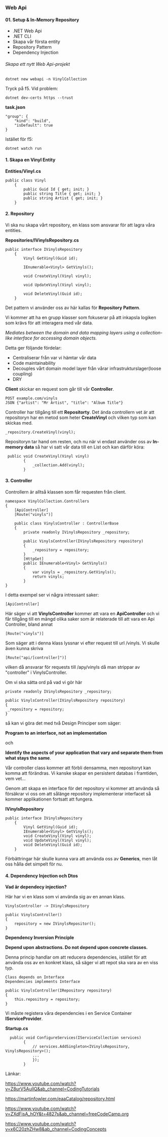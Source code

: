 ### Web Api 

#### 01. Setup & In-Memory Repository

- .NET Web Api
- .NET CLI
- Skapa vår första entity
- Repository Pattern
- Dependency Injection

###### Skapa ett nytt Web Api-projekt

```
dotnet new webapi -n VinylCollection
```

Tryck på f5. Vid problem:

```
dotnet dev-certs https --trust
```

**task.json**

```
"group": {
	"kind": "build",
	"isDefault": true
}
```

Istället för f5:

```
dotnet watch run
```

#### 1. Skapa en Vinyl Entity

**Entities/Vinyl.cs**

```
public class Vinyl
    {
        public Guid Id { get; init; }
        public string Title { get; init; }
        public string Artist { get; init; }
    }
```



#### 2. Repository

Vi ska nu skapa vårt repository, en klass som ansvarar för att lagra våra entities.

**Repositories/IVinylsRepository.cs**

```
public interface IVinylsRepository
    {
        Vinyl GetVinyl(Guid id);
        
        IEnumerable<Vinyl> GetVinyls();

        void CreateVinyl(Vinyl vinyl);

        void UpdateVinyl(Vinyl vinyl);

        void DeleteVinyl(Guid id);
    }
```

Det pattern vi använder oss av här kallas för **Repository Pattern**.

Vi kommer att ha en grupp klasser som fokuserar på att inkapsla logiken som krävs för att interagera med vår data.

*Mediates between the domain and data mapping layers using a collection-like interface for accessing domain objects.* 

Detta ger följande fördelar:

- Centraliserar från var vi hämtar vår data
- Code maintainability
- Decouples vårt domain model layer från vårar infrastrukturslager(loose coupling) 
- DRY

**Client** skickar en request som går till vår **Controller**.

```
POST example.com/vinyls
JSON {"artist": "Mr Artist", "title": "Album Title"}
```

Controller har tillgång till ett **Repositorty**. Det ända controllern vet är att repositoryn har en metod som heter **CreateVinyl** och vilken typ som kan skickas med.

```
_repository.CreateVinyl(vinyl);
```

Repositoryn tar hand om resten, och nu när vi endast använder oss av **In-memory data** så har vi satt vår data till en List och kan därför köra:

```
 public void CreateVinyl(Vinyl vinyl)
        {
            _collection.Add(vinyl);
        }
```

#### 3. Controller

Controllern är alltså klassen som får requesten från client.

```
namespace VinylCollection.Controllers
{
    [ApiController]
    [Route("vinyls")]
    
    public class VinylsController : ControllerBase
    {
        private readonly IVinylsRepository _repository;

        public VinylsController(IVinylsRepository repository)
        {
            _repository = repository;
        }
        [HttpGet]
        public IEnumerable<Vinyl> GetVinyls()
        {
            var vinyls = _repository.GetVinyls();
            return vinyls;
        }
}
```

I detta exempel ser vi några intressant saker:

```
[ApiController]
```

Här säger vi att **VinylsController** kommer att vara en **ApiController** och vi får tillgång till en mängd olika saker som är relaterade till att vara en Api Controller, bland annat

```
[Route("vinyls")]
```

Som säger att i denna klass lyssnar vi efter request till url /vinyls. Vi skulle även kunna skriva

```
[Route("api/[controller]")]
```

vilken då ansvarar för requests till /apy/vinyls då man strippar av "controller" i VinylsController.

Om vi ska sätta ord på vad vi gör här

```
private readonly IVinylsRepository _repository;

public VinylsController(IVinylsRepository repository)
{
 _repository = repository;
}
```

så kan vi göra det med två Design Principer som säger:

**Program to an interface, not an implementation**

och 

**Identify the aspects of your application that vary and separate them from what stays the same**.

Vår controller class kommer att förbli densamma, men repositoryt kan komma att förändras. Vi kanske skapar en persistent databas i framtiden, vem vet...

Genom att skapa en interface för det repository vi kommer att använda så försäkrar vi oss om att sålänge repository implementerar interfacet så kommer applikationen fortsatt att fungera.

**IVinylsRepository**

```
public interface IVinylsRepository
    {
        Vinyl GetVinyl(Guid id);
        IEnumerable<Vinyl> GetVinyls();
        void CreateVinyl(Vinyl vinyl);
        void UpdateVinyl(Vinyl vinyl);
        void DeleteVinyl(Guid id);
    }
```

Förbättringar här skulle kunna vara att använda oss av **Generics**, men låt oss hålla det simpelt för nu.

#### 4. Dependency Injection och Dtos

**Vad är dependecy injection?**

Här har vi en klass som vi använda sig av en annan klass.

```
VinylsController -> IVinylsRepository
```

```
public VinylsController() 
{
	repository = new IVinylsRepositor();	
}
```

**Dependency Inversion Principle**

**Depend upon abstractions. Do not depend upon concrete classes.**

Denna princip handlar om att reducera dependencies, istället för att använda oss av en konkret klass, så säger vi att repot ska vara av en viss typ. 

```
Class depends on Interface
Dependencies implements Interface
```

```
public VinylsController(IRepository repository)
{
	this.repository = repository;
}
```

Vi måste registera våra dependencies i en Service Container **IServiceProvider**.

**Startup.cs**

```
  public void ConfigureServices(IServiceCollection services)
        {
            // services.AddSingleton<IVinylsRepository, VinylsRepository>();
  			...
            });
        }
```



Länkar:

https://www.youtube.com/watch?v=Z8urV5AullQ&ab_channel=CodingTutorials

https://martinfowler.com/eaaCatalog/repository.html

https://www.youtube.com/watch?v=ZXdFisA_hOY&t=4827s&ab_channel=freeCodeCamp.org

https://www.youtube.com/watch?v=x6C20zhZHw8&ab_channel=CodingConcepts











